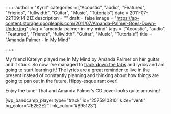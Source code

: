 +++
author = "Kyrill"
categories = ["Acoustic", "audio", "Featured", "Friends", "fullwidth", "Guitar", "Music", "Tutorials"]
date = 2011-07-22T09:14:21Z
description = ""
draft = false
image = "https://ap-content.storage.googleapis.com/2011/07/Amanda-Palmer-Goes-Down-Under.jpg"
slug = "amanda-palmer-in-my-mind"
tags = ["Acoustic", "audio", "Featured", "Friends", "fullwidth", "Guitar", "Music", "Tutorials"]
title = "Amanda Palmer - In My Mind"

+++


My friend Katelyn played me In My Mind by Amanda Palmer on her guitar and it stuck. So now I’ve managed to [track down the tabs](https://tabs.ultimate-guitar.com/a/amanda_palmer/in_my_mind_crd.htm "In My Mind tabs") and lyrics and am going to start learning it! The lyrics are a great reminder to live in the present instead of constantly planning and thinking about how things are going to pan out in the future. Hippy-esque rant over!

Enjoy the tune! That and Amanda Palmer’s CD cover looks quite amusing!

 [wp_bandcamp_player type=”track” id=”2575910810″ size=”venti” bg_color=”#E2E2E2″ link_color=”#B95123″] 
